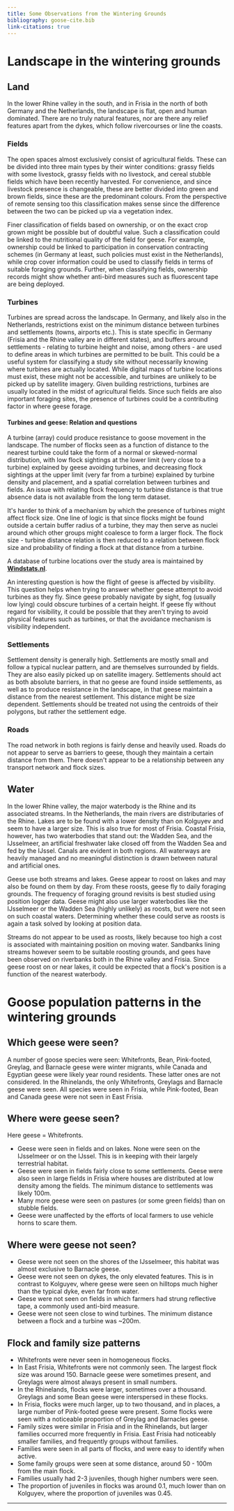 ```yaml
---
title: Some Observations from the Wintering Grounds
bibliography: goose-cite.bib
link-citations: true
---
```


# Landscape in the wintering grounds

## Land
In the lower Rhine valley in the south, and in Frisia in the north of both Germany and the Netherlands, the landscape is flat, open and human dominated. There are no truly natural features, nor are there any relief features apart from the dykes, which follow rivercourses or line the coasts.

### Fields
The open spaces almost exclusively consist of agricultural fields. These can be divided into three main types by their winter conditions: grassy fields with some livestock, grassy fields with no livestock, and cereal stubble fields which have been recently harvested. For convenience, and since livestock presence is changeable, these are better divided into green and brown fields, since these are the predominant colours. From the perspective of remote sensing too this classification makes sense since the difference between the two can be picked up via a vegetation index.

Finer classification of fields based on ownership, or on the exact crop grown might be possible but of doubtful value. Such a classification could be linked to the nutritional quality of the field for geese. For example, ownership could be linked to participation in conservation contracting schemes (in Germany at least, such policies must exist in the Netherlands), while crop cover information could be used to classify fields in terms of suitable foraging grounds. Further, when classifying fields, ownership records might show whether anti-bird measures such as fluorescent tape are being deployed.

### Turbines
Turbines are spread across the landscape. In Germany, and likely also in the Netherlands, restrictions exist on the minimum distance between turbines and settlements (towns, airports etc.). This is state specific in Germany (Frisia and the Rhine valley are in different states), and buffers around settlements - relating to turbine height and noise, among others - are used to define areas in which turbines are permitted to be built. This could be a useful system for classifying a study site without necessarily knowing where turbines are actually located. While digital maps of turbine locations must exist, these might not be accessible, and turbines are unlikely to be picked up by satellite imagery.
Given building restrictions, turbines are usually located in the midst of agricultural fields. Since such fields are also important foraging sites, the presence of turbines could be a contributing factor in where geese forage.

#### Turbines and geese: Relation and questions

A turbine (array) could produce resistance to goose movement in the landscape. The number of flocks seen as a function of distance to the nearest turbine could take the form of a normal or skewed-normal distribution, with low flock sightings at the lower limit (very close to a turbine) explained by geese avoiding turbines, and decreasing flock sightings at the upper limit (very far from a turbine) explained by turbine density and placement, and a spatial correlation between turbines and fields.
An issue with relating flock frequency to turbine distance is that true absence data is not available from the long term dataset.

It's harder to think of a mechanism by which the presence of turbines might affect flock size. One line of logic is that since flocks might be found outside a certain buffer radius of a turbine, they may then serve as nuclei around which other groups might coalesce to form a larger flock. The flock size - turbine distance relation is then reduced to a relation between flock size and probability of finding a flock at that distance from a turbine.

A database of turbine locations over the study area is maintained by [**Windstats.nl**](http://www.windstats.nl/index.php).

An interesting question is how the flight of geese is affected by visibility. This question helps when trying to answer whether geese attempt to avoid turbines as they fly. Since geese probably navigate by sight, fog (usually low lying) could obscure turbines of a certain height. If geese fly without regard for visibility, it could be possible that they aren't trying to avoid physical features such as turbines, or that the avoidance mechanism is visibility independent.

### Settlements

Settlement density is generally high. Settlements are mostly small and follow a typical nuclear pattern, and are themselves surrounded by fields. They are also easily picked up on satellite imagery. Settlements should act as both absolute barriers, in that no geese are found inside settlements, as well as to produce resistance in the landscape, in that geese maintain a distance from the nearest settlement. This distance might be size dependent. Settlements should be treated not using the centroids of their polygons, but rather the settlement edge.

### Roads

The road network in both regions is fairly dense and heavily used. Roads do not appear to serve as barriers to geese, though they maintain a certain distance from them. There doesn't appear to be a relationship between any transport network and flock sizes.

## Water
In the lower Rhine valley, the major waterbody is the Rhine and its associated streams. In the Netherlands, the main rivers are distributaries of the Rhine. Lakes are to be found with a lower density than on Kolguyev and seem to have a larger size. This is also true for most of Frisia. Coastal Frisia, however, has two waterbodies that stand out: the Wadden Sea, and the IJsselmeer, an artificial freshwater lake closed off from the Wadden Sea and fed by the IJssel. Canals are evident in both regions. All waterways are heavily managed and no meaningful distinction is drawn between natural and artificial ones.

Geese use both streams and lakes. Geese appear to roost on lakes and may also be found on them by day. From these roosts, geese fly to daily foraging grounds. The frequency of foraging ground revisits is best studied using position logger data. Geese might also use larger waterbodies like the IJsselmeer or the Wadden Sea (highly unlikely) as roosts, but were not seen on such coastal waters. Determining whether these could serve as roosts is again a task solved by looking at position data.

Streams do not appear to be used as roosts, likely because too high a cost is associated with maintaining position on moving water. Sandbanks lining streams however seem to be suitable roosting grounds, and gees have been observed on riverbanks both in the Rhine valley and Frisia. Since geese roost on or near lakes, it could be expected that a flock's position is a function of the nearest waterbody.

# Goose population patterns in the wintering grounds

## Which geese were seen?

A number of goose species were seen: Whitefronts, Bean, Pink-footed, Greylag, and Barnacle geese were winter migrants, while Canada and Egyptian geese were likely year round residents. These latter ones are not considered. In the Rhinelands, the only Whitefronts, Greylags and Barnacle geese were seen. All species were seen in Frisia, while Pink-footed, Bean and Canada geese were not seen in East Frisia.

## Where were geese seen?

Here geese = Whitefronts.

* Geese were seen in fields and on lakes. None were seen on the IJsselmeer or on the IJssel. This is in keeping with their largely terrestrial habitat.
* Geese were seen in fields fairly close to some settlements. Geese were also seen in large fields in Frisia where houses are distributed at low density among the fields. The minimum distance to settlements was likely 100m.
* Many more geese were seen on pastures (or some green fields) than on stubble fields.
* Geese were unaffected by the efforts of local farmers to use vehicle horns to scare them.

## Where were geese not seen?

* Geese were not seen on the shores of the IJsselmeer, this habitat was almost exclusive to Barnacle geese.
* Geese were not seen on dykes, the only elevated features. This is in contrast to Kolguyev, where geese were seen on hilltops much higher than the typical dyke, even far from water.
* Geese were not seen on fields in which farmers had strung reflective tape, a commonly used anti-bird measure.
* Geese were not seen close to wind turbines. The minimum distance between a flock and a turbine was ~200m.

## Flock and family size patterns

* Whitefronts were never seen in homogeneous flocks.
* In East Frisia, Whitefronts were not commonly seen. The largest flock size was around 150. Barnacle geese were sometimes present, and Greylags were almost always present in small numbers.
* In the Rhinelands, flocks were larger, sometimes over a thousand. Greylags and some Bean geese were interspersed in these flocks.
* In Frisia, flocks were much larger, up to two thousand, and in places, a large number of Pink-footed geese were present. Some flocks were seen with a noticeable proportion of Greylag and Barnacles geese.
* Family sizes were similar in Frisia and in the Rhinelands, but larger families occurred more frequently in Frisia. East Frisia had noticeably smaller families, and frequently groups without families.
* Families were seen in all parts of flocks, and were easy to identify when active.
* Some family groups were seen at some distance, around 50 - 100m from the main flock.
* Families usually had 2-3 juveniles, though higher numbers were seen.
* The proportion of juveniles in flocks was around 0.1, much lower than on Kolguyev, where the proportion of juveniles was 0.45.

---
